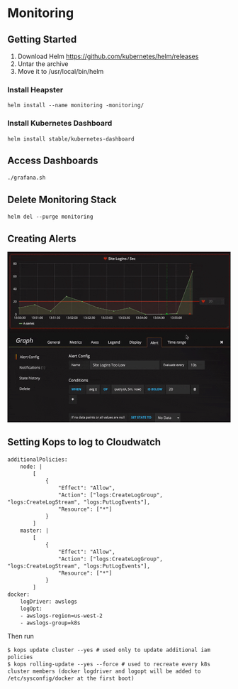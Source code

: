 # Monitoring

## Getting Started

1. Download Helm https://github.com/kubernetes/helm/releases 
2. Untar the archive
3. Move it to /usr/local/bin/helm

### Install Heapster

```
helm install --name monitoring -monitoring/
```

### Install Kubernetes Dashboard

```
helm install stable/kubernetes-dashboard
```

## Access Dashboards

```
./grafana.sh
```

## Delete Monitoring Stack

```
helm del --purge monitoring
```

## Creating Alerts

![Creating an Alert](create_alert.gif)


## Setting Kops to log to Cloudwatch

```
additionalPolicies:
    node: |
        [
            {
                "Effect": "Allow",
                "Action": ["logs:CreateLogGroup", "logs:CreateLogStream", "logs:PutLogEvents"],
                "Resource": ["*"]
            }
        ]
    master: |
        [
            {
                "Effect": "Allow",
                "Action": ["logs:CreateLogGroup", "logs:CreateLogStream", "logs:PutLogEvents"],
                "Resource": ["*"]
            }
        ]
docker:
    logDriver: awslogs
    logOpt:
    - awslogs-region=us-west-2
    - awslogs-group=k8s
```

Then run

```
$ kops update cluster --yes # used only to update additional iam policies
$ kops rolling-update --yes --force # used to recreate every k8s cluster members (docker logdriver and logopt will be added to /etc/sysconfig/docker at the first boot)
```